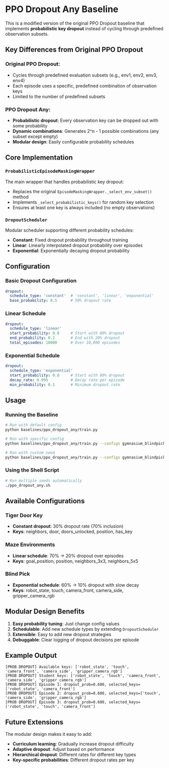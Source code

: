 # PPO Dropout Any Baseline

This is a modified version of the original PPO Dropout baseline that implements **probabilistic key dropout** instead of cycling through predefined observation subsets.

## Key Differences from Original PPO Dropout

### Original PPO Dropout:
- Cycles through predefined evaluation subsets (e.g., env1, env2, env3, env4)
- Each episode uses a specific, predefined combination of observation keys
- Limited to the number of predefined subsets

### PPO Dropout Any:
- **Probabilistic dropout**: Every observation key can be dropped out with some probability
- **Dynamic combinations**: Generates 2^n - 1 possible combinations (any subset except empty)
- **Modular design**: Easily configurable probability schedules

## Core Implementation

### `ProbabilisticEpisodeMaskingWrapper`
The main wrapper that handles probabilistic key dropout:
- Replaces the original `EpisodeMaskingWrapper._select_env_subset()` method
- Implements `_select_probabilistic_keys()` for random key selection
- Ensures at least one key is always included (no empty observations)

### `DropoutScheduler`
Modular scheduler supporting different probability schedules:
- **Constant**: Fixed dropout probability throughout training
- **Linear**: Linearly interpolated dropout probability over episodes
- **Exponential**: Exponentially decaying dropout probability

## Configuration

### Basic Dropout Configuration
```yaml
dropout:
  schedule_type: 'constant'  # 'constant', 'linear', 'exponential'
  base_probability: 0.5      # 50% dropout rate
```

### Linear Schedule
```yaml
dropout:
  schedule_type: 'linear'
  start_probability: 0.8     # Start with 80% dropout
  end_probability: 0.2       # End with 20% dropout  
  total_episodes: 10000      # Over 10,000 episodes
```

### Exponential Schedule
```yaml
dropout:
  schedule_type: 'exponential'
  start_probability: 0.8     # Start with 80% dropout
  decay_rate: 0.995          # Decay rate per episode
  min_probability: 0.1       # Minimum dropout rate
```

## Usage

### Running the Baseline
```bash
# Run with default config
python baselines/ppo_dropout_any/train.py

# Run with specific config
python baselines/ppo_dropout_any/train.py --configs gymnasium_blindpick

# Run with custom seed
python baselines/ppo_dropout_any/train.py --configs gymnasium_blindpick --seed 42
```

### Using the Shell Script
```bash
# Run multiple seeds automatically
./ppo_dropout_any.sh
```

## Available Configurations

### Tiger Door Key
- **Constant dropout**: 30% dropout rate (70% inclusion)
- **Keys**: neighbors, door, doors_unlocked, position, has_key

### Maze Environments
- **Linear schedule**: 70% → 20% dropout over episodes
- **Keys**: goal_position, position, neighbors_3x3, neighbors_5x5

### Blind Pick
- **Exponential schedule**: 60% → 10% dropout with slow decay
- **Keys**: robot_state, touch, camera_front, camera_side, gripper_camera_rgb

## Modular Design Benefits

1. **Easy probability tuning**: Just change config values
2. **Schedulable**: Add new schedule types by extending `DropoutScheduler`
3. **Extensible**: Easy to add new dropout strategies
4. **Debuggable**: Clear logging of dropout decisions per episode

## Example Output

```
[PROB DROPOUT] Available keys: ['robot_state', 'touch', 'camera_front', 'camera_side', 'gripper_camera_rgb']
[PROB DROPOUT] Student keys: ['robot_state', 'touch', 'camera_front', 'camera_side', 'gripper_camera_rgb']
[PROB DROPOUT] Episode 1: dropout_prob=0.600, selected_keys=['robot_state', 'camera_front']
[PROB DROPOUT] Episode 2: dropout_prob=0.600, selected_keys=['touch', 'camera_side', 'gripper_camera_rgb']
[PROB DROPOUT] Episode 3: dropout_prob=0.600, selected_keys=['robot_state', 'touch', 'camera_front']
```

## Future Extensions

The modular design makes it easy to add:
- **Curriculum learning**: Gradually increase dropout difficulty
- **Adaptive dropout**: Adjust based on performance
- **Hierarchical dropout**: Different rates for different key types
- **Key-specific probabilities**: Different dropout rates per key 
